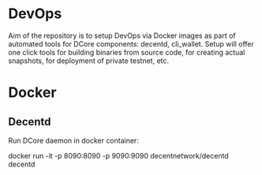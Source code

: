 # DevOps
Aim of the repository is to setup DevOps via Docker images as part of automated tools for DCore components: decentd, cli_wallet. Setup will offer one click tools for building binaries from source code, for creating actual snapshots, for deployment of private testnet, etc.

# Docker
## Decentd

Run DCore daemon in docker container:

docker run -it -p 8090:8090 -p 9090:9090 decentnetwork/decentd decentd
